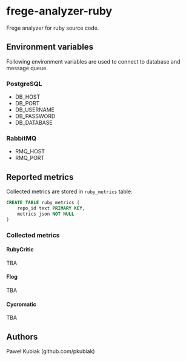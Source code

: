 # frege-analyzer-ruby

Frege analyzer for ruby source code.

## Environment variables
Following environment variables are used to connect to database and message queue.

### PostgreSQL
- DB_HOST
- DB_PORT
- DB_USERNAME
- DB_PASSWORD
- DB_DATABASE

### RabbitMQ
- RMQ_HOST
- RMQ_PORT

## Reported metrics

Collected metrics are stored in `ruby_metrics` table:
```sql
CREATE TABLE ruby_metrics (
    repo_id text PRIMARY KEY,
    metrics json NOT NULL
)
```

### Collected metrics

#### RubyCritic
TBA

#### Flog
TBA

#### Cycromatic
TBA

## Authors
Paweł Kubiak (github.com/pkubiak)